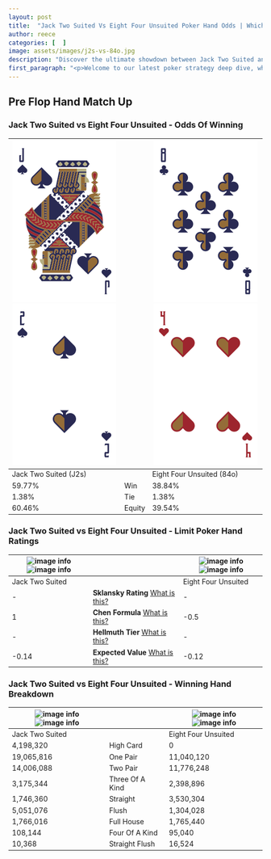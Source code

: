 ```yaml
---
layout: post
title:  "Jack Two Suited Vs Eight Four Unsuited Poker Hand Odds | Which Is The Better Hand In Poker? A Complete Guide"
author: reece
categories: [  ]
image: assets/images/j2s-vs-84o.jpg
description: "Discover the ultimate showdown between Jack Two Suited and Eight Four Unsuited in poker! Uncover the odds, strategies, and scenarios where one hand triumphs over the other. Get ready to up your poker game with this thrilling analysis."
first_paragraph: "<p>Welcome to our latest poker strategy deep dive, where we're pitting two distinct hands against each other in a high-stakes showdown: Jack Two Suited vs Eight Four Unsuited.</p><p>In the dynamic world of poker, every decision counts, and knowing which hand holds the upper hand is key to your success at the table.</p><p>In this article, we'll dissect these two hands, explore the scenarios where one dominates the other, and equip you with the knowledge to make strategic choices that can tip the odds in your favor.</p><p>Get ready to unravel the intriguing dynamics of these poker hands and elevate your game to new heights.</p>"
---
```




[comment]: # (sp0)

## Pre Flop Hand Match Up

<div class="table hand-ratings" markdown="1"> 



### Jack Two Suited vs Eight Four Unsuited - Odds Of Winning


    
| ![image info](assets/images/hand1/j.png) ![image info](assets/images/hand1/2.png) |  | ![image info](assets/images/hand2/8.png) ![image info](assets/images/hand2/4o.png) |
| -------- | -------- | -------- |
| Jack Two Suited (J2s) |  | Eight Four Unsuited (84o) |
| 59.77% | Win | 38.84% |
| 1.38% | Tie | 1.38% |
| 60.46% | Equity | 39.54% |




[comment]: # (sp1)



### Jack Two Suited vs Eight Four Unsuited - Limit Poker Hand Ratings


    
| ![image info](https://www.riverpairs.com/assets/images/hand1/j.png) ![image info](https://www.riverpairs.com/assets/images/hand1/2.png) |  | ![image info](https://www.riverpairs.com/assets/images/hand2/8.png) ![image info](https://www.riverpairs.com/assets/images/hand2/4o.png) |
| -------- | -------- | -------- |
| Jack Two Suited |  | Eight Four Unsuited |
| - | **Sklansky Rating** [What is this?](/sklansky-rating-explained) | - |
| 1 | **Chen Formula** [What is this?](/chen-formula-explained) | -0.5 |
| - | **Hellmuth Tier** [What is this?](/Hellmuth-tier-explained) | - |
| -0.14 | **Expected Value** [What is this?](/expected-value-explained) | -0.12 |




[comment]: # (sp2)



### Jack Two Suited vs Eight Four Unsuited - Winning Hand Breakdown


    
| ![image info](https://www.riverpairs.com/assets/images/hand1/j.png) ![image info](https://www.riverpairs.com/assets/images/hand1/2.png) |  | ![image info](https://www.riverpairs.com/assets/images/hand2/8.png) ![image info](https://www.riverpairs.com/assets/images/hand2/4o.png) |
| -------- | -------- | -------- |
| Jack Two Suited |  | Eight Four Unsuited |
| 4,198,320 | High Card | 0 |
| 19,065,816 | One Pair | 11,040,120 |
| 14,006,088 | Two Pair | 11,776,248 |
| 3,175,344 | Three Of A Kind | 2,398,896 |
| 1,746,360 | Straight | 3,530,304 |
| 5,051,076 | Flush | 1,304,028 |
| 1,766,016 | Full House | 1,765,440 |
| 108,144 | Four Of A Kind | 95,040 |
| 10,368 | Straight Flush | 16,524 |




[comment]: # (sp3)



</div>

[comment]: # (sp4)



[comment]: # (sp5)

